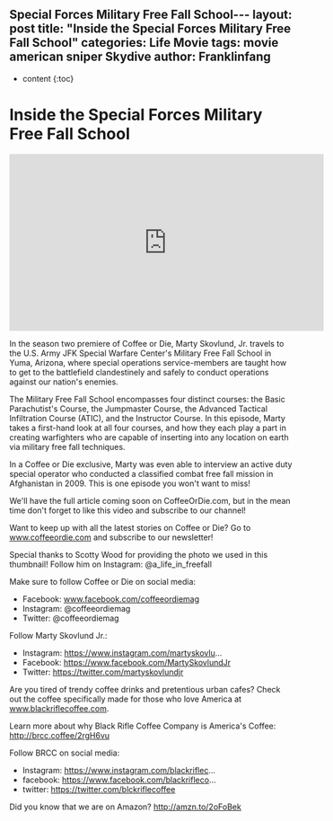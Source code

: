 Special Forces Military Free Fall School---
layout: post
title:  "Inside the Special Forces Military Free Fall School"
categories: Life Movie 
tags: movie american sniper Skydive
author: Franklinfang
---

* content
{:toc}

# Inside the Special Forces Military Free Fall School

<iframe width="560" height="315" src="https://www.youtube-nocookie.com/embed/JTNPvE4vvII" frameborder="0" allow="accelerometer; autoplay; clipboard-write; encrypted-media; gyroscope; picture-in-picture" allowfullscreen></iframe>


In the season two premiere of Coffee or Die, Marty Skovlund, Jr. travels to the U.S. Army JFK Special Warfare Center's Military Free Fall School in Yuma, Arizona, where special operations service-members are taught how to get to the battlefield clandestinely and safely to conduct operations against our nation's enemies.  

The Military Free Fall School encompasses four distinct courses: the Basic Parachutist's Course, the Jumpmaster Course, the Advanced Tactical Infiltration Course (ATIC), and the Instructor Course. In this episode, Marty takes a first-hand look at all four courses, and how they each play a part in creating warfighters who are capable of inserting into any location on earth via military free fall techniques. 

In a Coffee or Die exclusive, Marty was even able to interview an active duty special operator who conducted a classified combat free fall mission in Afghanistan in 2009. This is one episode you won't want to miss! 

We'll have the full article coming soon on CoffeeOrDie.com, but in the mean time don't forget to like this video and subscribe to our channel!

Want to keep up with all the latest stories on Coffee or Die? Go to www.coffeeordie.com and subscribe to our newsletter!

Special thanks to Scotty Wood for providing the photo we used in this thumbnail! Follow him on Instagram: @a_life_in_freefall

Make sure to follow Coffee or Die on social media:

- Facebook: www.facebook.com/coffeeordiemag 
- Instagram: @coffeeordiemag 
- Twitter: @coffeeordiemag

Follow Marty Skovlund Jr.:

- Instagram: https://www.instagram.com/martyskovlu...
- Facebook: https://www.facebook.com/MartySkovlundJr
- Twitter: https://twitter.com/martyskovlundjr

Are you tired of trendy coffee drinks and pretentious urban cafes? Check out the coffee specifically made for those who love America at www.blackriflecoffee.com. 

Learn more about why Black Rifle Coffee Company is America's Coffee: http://brcc.coffee/2rgH6vu 

Follow BRCC on social media: 

- Instagram: https://www.instagram.com/blackriflec... 
- facebook: https://www.facebook.com/blackrifleco... 
- twitter: https://twitter.com/blckriflecoffee 

Did you know that we are on Amazon? http://amzn.to/2oFoBek